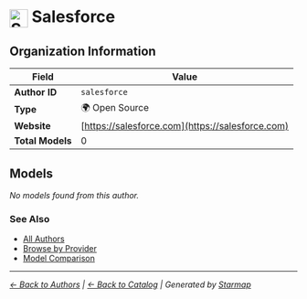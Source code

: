 # <img src="https://raw.githubusercontent.com/agentstation/starmap/master/internal/embedded/logos/salesforce.svg" alt="Salesforce" width="32" height="32" style="vertical-align: middle;"> Salesforce
  
  
## Organization Information
  
| Field | Value |
|---------|---------|
| **Author ID** | `salesforce` |
| **Type** | 🌍 Open Source |
| **Website** | [https://salesforce.com](https://salesforce.com) |
| **Total Models** | 0 |

  
## Models
  
*No models found from this author.*
  
### See Also
  
- [All Authors](../)
- [Browse by Provider](../../providers/)
- [Model Comparison](../../models/)
  
---
*_[← Back to Authors](../) | [← Back to Catalog](../../) | Generated by [Starmap](https://github.com/agentstation/starmap)_*